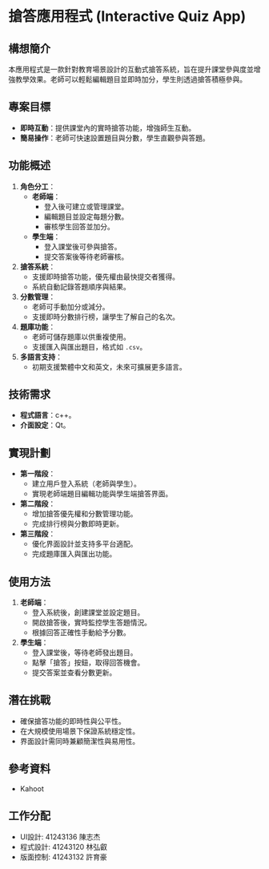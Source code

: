 # 搶答應用程式 (Interactive Quiz App)

## 構想簡介
本應用程式是一款針對教育場景設計的互動式搶答系統，旨在提升課堂參與度並增強教學效果。老師可以輕鬆編輯題目並即時加分，學生則透過搶答積極參與。

## 專案目標
- **即時互動**：提供課堂內的實時搶答功能，增強師生互動。
- **簡易操作**：老師可快速設置題目與分數，學生直觀參與答題。
## 功能概述
1. **角色分工**：
   - **老師端**：
     - 登入後可建立或管理課堂。
     - 編輯題目並設定每題分數。
     - 審核學生回答並加分。
   - **學生端**：
     - 登入課堂後可參與搶答。
     - 提交答案後等待老師審核。
2. **搶答系統**：
   - 支援即時搶答功能，優先權由最快提交者獲得。
   - 系統自動記錄答題順序與結果。
3. **分數管理**：
   - 老師可手動加分或減分。
   - 支援即時分數排行榜，讓學生了解自己的名次。
4. **題庫功能**：
   - 老師可儲存題庫以供重複使用。
   - 支援匯入與匯出題目，格式如 `.csv`。
5. **多語言支持**：
   - 初期支援繁體中文和英文，未來可擴展更多語言。

## 技術需求
- **程式語言**：c++。
- **介面設定**：Qt。 

## 實現計劃
- **第一階段**：
  - 建立用戶登入系統（老師與學生）。
  - 實現老師端題目編輯功能與學生端搶答界面。
- **第二階段**：
  - 增加搶答優先權和分數管理功能。
  - 完成排行榜與分數即時更新。
- **第三階段**：
  - 優化界面設計並支持多平台適配。
  - 完成題庫匯入與匯出功能。

## 使用方法
1. **老師端**：
   - 登入系統後，創建課堂並設定題目。
   - 開啟搶答後，實時監控學生答題情況。
   - 根據回答正確性手動給予分數。
2. **學生端**：
   - 登入課堂後，等待老師發出題目。
   - 點擊「搶答」按鈕，取得回答機會。
   - 提交答案並查看分數更新。

## 潛在挑戰
- 確保搶答功能的即時性與公平性。
- 在大規模使用場景下保證系統穩定性。
- 界面設計需同時兼顧簡潔性與易用性。
  
## 參考資料
- Kahoot
## 工作分配
- UI設計: 41243136 陳志杰
- 程式設計: 41243120 林弘叡
- 版面控制: 41243132 許育豪
  
